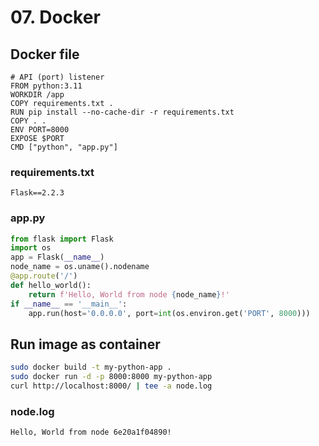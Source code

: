# 07. Docker

## Docker file

```
# API (port) listener
FROM python:3.11
WORKDIR /app
COPY requirements.txt .
RUN pip install --no-cache-dir -r requirements.txt
COPY . .
ENV PORT=8000
EXPOSE $PORT
CMD ["python", "app.py"]
```
### requirements.txt
```
Flask==2.2.3
```
### app.py
```python
from flask import Flask
import os
app = Flask(__name__)
node_name = os.uname().nodename
@app.route('/')
def hello_world():
    return f'Hello, World from node {node_name}!'
if __name__ == '__main__':
    app.run(host='0.0.0.0', port=int(os.environ.get('PORT', 8000)))
```
## Run image as container
```bash
sudo docker build -t my-python-app .
sudo docker run -d -p 8000:8000 my-python-app
curl http://localhost:8000/ | tee -a node.log
```
### node.log
```
Hello, World from node 6e20a1f04890!
```
